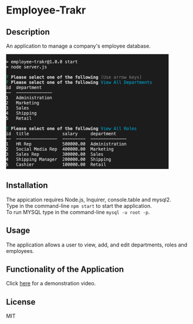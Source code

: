 # Employee-Trakr

## Description
An application to manage a company's employee database.


![Node Image](/assets/img/readimg.png)

## Installation
The appication requires Node.js, Inquirer, console.table and mysql2.</br>
Type in the command-line ```npm start``` to start the application. </br>
 To run MYSQL type in the command-line ```mysql -u root -p```.

## Usage
The application allows a user to view, add, and edit departments, roles and employees.

## Functionality of the Application
Click [here](https://watch.screencastify.com/v/yaM1jfQOUjit49zNymv0) for a demonstration video.

## License
MIT